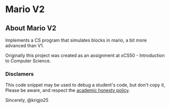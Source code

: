 # Mario V2

## About Mario V2

Implements a CS program that simulates blocks in mario,
a bit more advanced than V1.


Originally this project was created as an
assignment at xCS50 - Introduction to Computer Science. 

###  Disclamers

This code snippet may be used to debug
a student's code, but don't copy it,
Please be aware, and respect the [academic honesty policy](https://cs50.harvard.edu/x/2023/honesty/).

Sincerely,
@krigjo25
